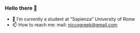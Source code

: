 ### Hello there 👋


- 🔭 I’m currently a student at "Sapienza" University of Rome
- 📫 How to reach me: mail: niccogreek@gmail.com
